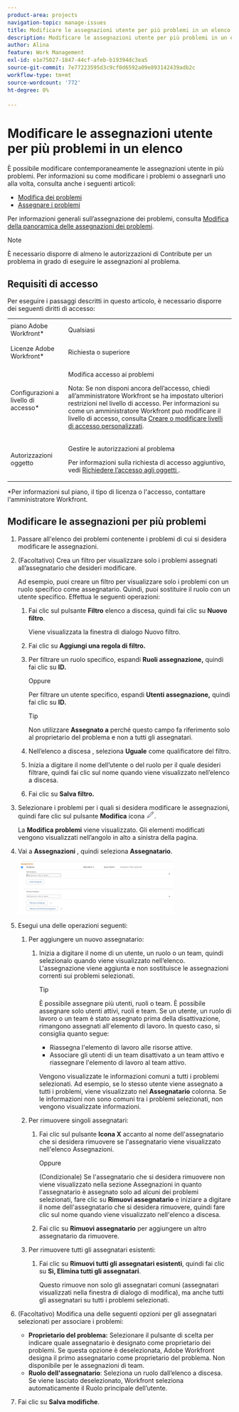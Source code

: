 ```yaml
---
product-area: projects
navigation-topic: manage-issues
title: Modificare le assegnazioni utente per più problemi in un elenco
description: Modificare le assegnazioni utente per più problemi in un elenco
author: Alina
feature: Work Management
exl-id: e1e75027-1847-44cf-afeb-b19394dc3ea5
source-git-commit: 7e77223595d3c9cf0d6592a09e893142439adb2c
workflow-type: tm+mt
source-wordcount: '772'
ht-degree: 0%

---
```


# Modificare le assegnazioni utente per più problemi in un elenco

<!--
<p data-mc-conditions="QuicksilverOrClassic.Draft mode">(NOTE: similar article exists for tasks)</p>
-->

È possibile modificare contemporaneamente le assegnazioni utente in più problemi. Per informazioni su come modificare i problemi o assegnarli uno alla volta, consulta anche i seguenti articoli:

* [Modifica dei problemi](../../../manage-work/issues/manage-issues/edit-issues.md)
* [Assegnare i problemi](../../../manage-work/issues/manage-issues/assign-issues.md)

Per informazioni generali sull’assegnazione dei problemi, consulta [Modifica della panoramica delle assegnazioni dei problemi](../../../manage-work/issues/manage-issues/modify-issue-assignments-overview.md).

>[!NOTE]
>
>È necessario disporre di almeno le autorizzazioni di Contribute per un problema in grado di eseguire le assegnazioni al problema.

## Requisiti di accesso

Per eseguire i passaggi descritti in questo articolo, è necessario disporre dei seguenti diritti di accesso:

<table style="table-layout:auto"> 
 <col> 
 <col> 
 <tbody> 
  <tr> 
   <td role="rowheader">piano Adobe Workfront*</td> 
   <td> <p>Qualsiasi </p> </td> 
  </tr> 
  <tr> 
   <td role="rowheader">Licenze Adobe Workfront*</td> 
   <td> <p>Richiesta o superiore</p> </td> 
  </tr> 
  <tr> 
   <td role="rowheader">Configurazioni a livello di accesso*</td> 
   <td> <p>Modifica accesso ai problemi</p> <p>Nota: Se non disponi ancora dell’accesso, chiedi all’amministratore Workfront se ha impostato ulteriori restrizioni nel livello di accesso. Per informazioni su come un amministratore Workfront può modificare il livello di accesso, consulta <a href="../../../administration-and-setup/add-users/configure-and-grant-access/create-modify-access-levels.md" class="MCXref xref">Creare o modificare livelli di accesso personalizzati</a>.</p> </td> 
  </tr> 
  <tr> 
   <td role="rowheader">Autorizzazioni oggetto</td> 
   <td> <p>Gestire le autorizzazioni al problema</p> <p>Per informazioni sulla richiesta di accesso aggiuntivo, vedi <a href="../../../workfront-basics/grant-and-request-access-to-objects/request-access.md" class="MCXref xref">Richiedere l’accesso agli oggetti </a>.</p> </td> 
  </tr> 
 </tbody> 
</table>

&#42;Per informazioni sul piano, il tipo di licenza o l&#39;accesso, contattare l&#39;amministratore Workfront.

<!--
<div data-mc-conditions="QuicksilverOrClassic.Draft mode">
<h2>When to modify user assignments on issues</h2>
<p>(NOTE:&nbsp;drafted and moved to the overview article: Modify issue assignments overview)</p>
<p>You might want to modify the user assignments for multiple issues for a variety of&nbsp;reasons, including the following:</p>
<ul>
<li>Users join or leave&nbsp;your team</li>
<li>A user takes a vacation that extends beyond the issue&nbsp;due dates</li>
<li>A specific role or user is set as the assignee for multiple issues and you want to quickly modify all items to be assigned to a different user or role</li>
</ul>
</div>
-->

## Modificare le assegnazioni per più problemi

1. Passare all&#39;elenco dei problemi contenente i problemi di cui si desidera modificare le assegnazioni.
1. (Facoltativo) Crea un filtro per visualizzare solo i problemi assegnati all’assegnatario che desideri modificare.

   Ad esempio, puoi creare un filtro per visualizzare solo i problemi con un ruolo specifico come assegnatario. Quindi, puoi sostituire il ruolo con un utente specifico. Effettua le seguenti operazioni:

   1. Fai clic sul pulsante **Filtro** elenco a discesa, quindi fai clic su **Nuovo filtro**.

      Viene visualizzata la finestra di dialogo Nuovo filtro.

   1. Fai clic su **Aggiungi una regola di filtro.**
   1. Per filtrare un ruolo specifico, espandi **Ruoli assegnazione,** quindi fai clic su **ID.**

      Oppure

      Per filtrare un utente specifico, espandi **Utenti assegnazione,** quindi fai clic su **ID.**

      >[!TIP]
      >
      >Non utilizzare **Assegnato a** perché questo campo fa riferimento solo al proprietario del problema e non a tutti gli assegnatari.

   1. Nell’elenco a discesa , seleziona **Uguale** come qualificatore del filtro.
   1. Inizia a digitare il nome dell’utente o del ruolo per il quale desideri filtrare, quindi fai clic sul nome quando viene visualizzato nell’elenco a discesa.
   1. Fai clic su **Salva filtro.**

1. Selezionare i problemi per i quali si desidera modificare le assegnazioni, quindi fare clic sul pulsante **Modifica** icona ![](assets/qs-edit-icon.png).

   La **Modifica problemi** viene visualizzato. Gli elementi modificati vengono visualizzati nell’angolo in alto a sinistra della pagina.

1. Vai a **Assegnazioni** , quindi seleziona **Assegnatario**.

   ![](assets/classic-assignmens-area-on-edit-box-350x119.png)

1. Esegui una delle operazioni seguenti:

   1. Per aggiungere un nuovo assegnatario:

      1. Inizia a digitare il nome di un utente, un ruolo o un team, quindi selezionalo quando viene visualizzato nell’elenco. L&#39;assegnazione viene aggiunta e non sostituisce le assegnazioni correnti sui problemi selezionati.

         >[!TIP]
         È possibile assegnare più utenti, ruoli o team. È possibile assegnare solo utenti attivi, ruoli e team.
         Se un utente, un ruolo di lavoro o un team è stato assegnato prima della disattivazione, rimangono assegnati all&#39;elemento di lavoro. In questo caso, si consiglia quanto segue:
         * Riassegna l&#39;elemento di lavoro alle risorse attive.
         * Associare gli utenti di un team disattivato a un team attivo e riassegnare l&#39;elemento di lavoro al team attivo.


         Vengono visualizzate le informazioni comuni a tutti i problemi selezionati. Ad esempio, se lo stesso utente viene assegnato a tutti i problemi, viene visualizzato nel **Assegnatario** colonna. Se le informazioni non sono comuni tra i problemi selezionati, non vengono visualizzate informazioni.
   1. Per rimuovere singoli assegnatari:

      1. Fai clic sul pulsante **Icona X** accanto al nome dell&#39;assegnatario che si desidera rimuovere se l&#39;assegnatario viene visualizzato nell&#39;elenco Assegnazioni.

         Oppure

         (Condizionale) Se l&#39;assegnatario che si desidera rimuovere non viene visualizzato nella sezione Assegnazioni in quanto l&#39;assegnatario è assegnato solo ad alcuni dei problemi selezionati, fare clic su **Rimuovi assegnatario** e iniziare a digitare il nome dell&#39;assegnatario che si desidera rimuovere, quindi fare clic sul nome quando viene visualizzato nell&#39;elenco a discesa.

      1. Fai clic su **Rimuovi assegnatario** per aggiungere un altro assegnatario da rimuovere.
   1. Per rimuovere tutti gli assegnatari esistenti:

      1. Fai clic su **Rimuovi tutti gli assegnatari esistenti**, quindi fai clic su **Sì, Elimina tutti gli assegnatari**.

         Questo rimuove non solo gli assegnatari comuni (assegnatari visualizzati nella finestra di dialogo di modifica), ma anche tutti gli assegnatari su tutti i problemi selezionati.



1. (Facoltativo) Modifica una delle seguenti opzioni per gli assegnatari selezionati per associare i problemi:

   * **Proprietario del problema:** Selezionare il pulsante di scelta per indicare quale assegnatario è designato come proprietario dei problemi. Se questa opzione è deselezionata, Adobe Workfront designa il primo assegnatario come proprietario del problema. Non disponibile per le assegnazioni di team.
   * **Ruolo dell&#39;assegnatario**: Seleziona un ruolo dall’elenco a discesa. Se viene lasciato deselezionato, Workfront seleziona automaticamente il Ruolo principale dell’utente.

1. Fai clic su **Salva modifiche**.
